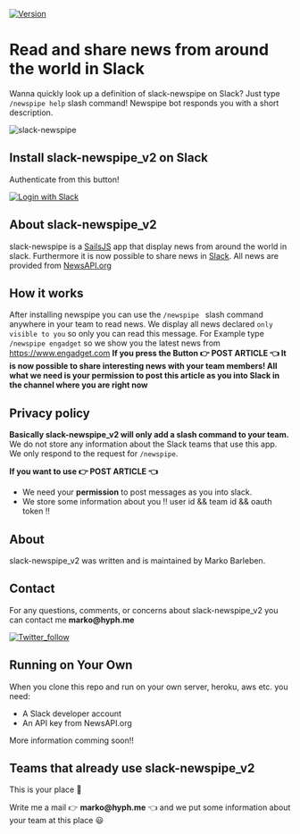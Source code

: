 [![Version](https://img.shields.io/badge/Version-2.0-green.svg)]()

# Read and share news from around the world in Slack

Wanna quickly look up a definition of slack-newspipe on Slack? Just type `/newspipe help` slash command! Newspipe bot responds you with a short description. 

![slack-newspipe](https://github.com/markobarleben/slack-newspipe_v2/blob/master/hallo.gif)

## Install slack-newspipe_v2 on Slack

Authenticate from this button!

[![Login with Slack](https://platform.slack-edge.com/img/add_to_slack@2x.png)](https://slack.com/oauth/authorize?scope=incoming-webhook,commands&client_id=93998371840.165936093297)

## About slack-newspipe_v2
slack-newspipe is a [SailsJS](http://sailsjs.com) app that display news from around the world in slack. Furthermore it is now possible to share news in [Slack](https://slack.com). All news are provided from [NewsAPI.org](https://newsapi.org) 

## How it works

After installing newspipe you can use  the `/newspipe ` slash command anywhere in your team to read news. We display all news declared `only visible to you` so only you can read this message. For Example type `/newspipe engadget` so we show you the latest news from https://www.engadget.com 
__If you press the Button :point_right: POST ARTICLE :point_left: It is now possible to share interesting news with your team members! All what we need is your permission to post this article as you into Slack in the channel where you are right now__ 

## Privacy policy

__Basically slack-newspipe_v2 will only add a slash command to your team.__ We do not store any information about the Slack teams that use this app. We only respond to the request for `/newspipe`. 

__If you want to use :point_right: POST ARTICLE :point_left:__

* We need your __permission__ to post messages as you into slack.
* We store some information about you :bangbang: user id && team id && oauth token :bangbang:

## About

slack-newspipe_v2 was written and is maintained by Marko Barleben.

## Contact

For any questions, comments, or concerns about slack-newspipe_v2 you can contact me __marko@hyph.me__

[![Twitter_follow](https://img.shields.io/twitter/url/https/twitter.com/fold_left.svg?style=social&label)](https://twitter.com/mabarleb)

## Running on Your Own

When you clone this repo and run on your own server, heroku, aws etc. you need:

* A Slack developer account
* An API key from NewsAPI.org

More information comming soon!! 

## Teams that already use slack-newspipe_v2
This is your place :raised_hands:

Write me a mail  :point_right: __marko@hyph.me__ :point_left: and we put some information about your team at this place :smiley:







